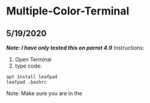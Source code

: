 # Multiple-Color-Terminal
## 5/19/2020
***Note: I have only tested this on parrot 4.9***
Instructions:
1. Open Terminal
2. type code:
```
apt install leafpad
leafpad .bashrc
```
Note: Make sure you are in the 
